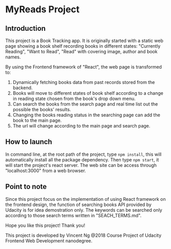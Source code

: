 # MyReads Project

## Introduction

This project is a Book Tracking app. It is originally started with a static web page showing a book shelf recording books in different states: "Currently Reading", "Want to Read", "Read" with covering image, author and book names.

By using the Frontend framework of "React", the web page is transformed to:
1. Dynamically fetching books data from past records stored from the backend.
2. Books will move to different states of book shelf according to a change in reading state chosen from the book's drop down menu.
3. Can search the books from the search page and real time list out the possible the books' results.
4. Changing the books reading status in the searching page can add the book to the main page.
5. The url will change according to the main page and search page.

## How to launch

In command line, at the root path of the project, type `npm install`, this will automatically install all the package dependency. Then type `npm start`, it will start the project's react server.
The web site can be access through "localhost:3000" from a web browser.

## Point to note

Since this project focus on the implementation of using React framework on the frontend design, the function of searching books API provided by Udacity is for idea demostration only.
The keywords can be searched only according to those search terms written in "SEACH_TERMS.md".

Hope you like this project! Thank you!

This project is developed by Vincent Ng @2018 Course Project of Udacity Frontend Web Development nanodegree.
